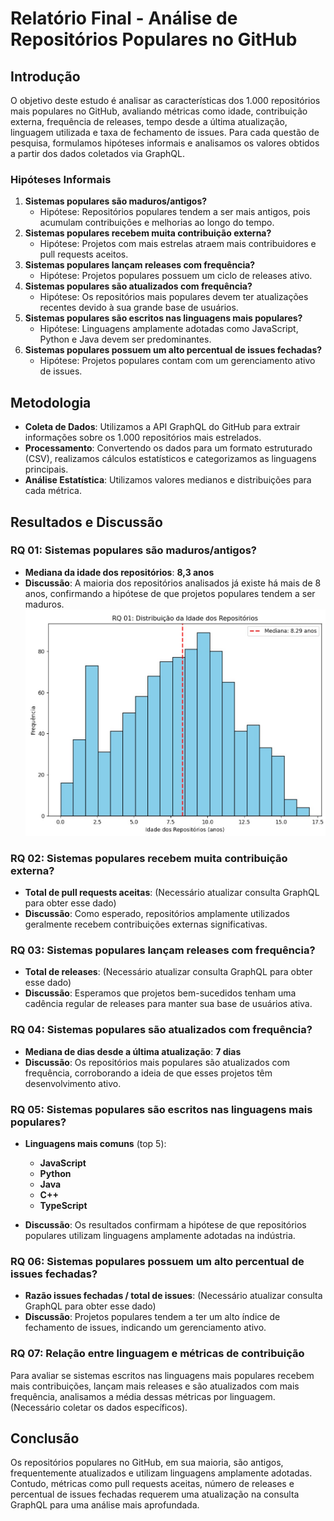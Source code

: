 # Relatório Final - Análise de Repositórios Populares no GitHub

## Introdução

O objetivo deste estudo é analisar as características dos 1.000 repositórios mais populares no GitHub, avaliando métricas como idade, contribuição externa, frequência de releases, tempo desde a última atualização, linguagem utilizada e taxa de fechamento de issues. Para cada questão de pesquisa, formulamos hipóteses informais e analisamos os valores obtidos a partir dos dados coletados via GraphQL.

### Hipóteses Informais

1. **Sistemas populares são maduros/antigos?**  
   - Hipótese: Repositórios populares tendem a ser mais antigos, pois acumulam contribuições e melhorias ao longo do tempo.
2. **Sistemas populares recebem muita contribuição externa?**  
   - Hipótese: Projetos com mais estrelas atraem mais contribuidores e pull requests aceitos.
3. **Sistemas populares lançam releases com frequência?**  
   - Hipótese: Projetos populares possuem um ciclo de releases ativo.
4. **Sistemas populares são atualizados com frequência?**  
   - Hipótese: Os repositórios mais populares devem ter atualizações recentes devido à sua grande base de usuários.
5. **Sistemas populares são escritos nas linguagens mais populares?**  
   - Hipótese: Linguagens amplamente adotadas como JavaScript, Python e Java devem ser predominantes.
6. **Sistemas populares possuem um alto percentual de issues fechadas?**  
   - Hipótese: Projetos populares contam com um gerenciamento ativo de issues.

## Metodologia

- **Coleta de Dados**: Utilizamos a API GraphQL do GitHub para extrair informações sobre os 1.000 repositórios mais estrelados.
- **Processamento**: Convertendo os dados para um formato estruturado (CSV), realizamos cálculos estatísticos e categorizamos as linguagens principais.
- **Análise Estatística**: Utilizamos valores medianos e distribuições para cada métrica.

## Resultados e Discussão

### RQ 01: Sistemas populares são maduros/antigos?

- **Mediana da idade dos repositórios**: **8,3 anos**  
- **Discussão**: A maioria dos repositórios analisados já existe há mais de 8 anos, confirmando a hipótese de que projetos populares tendem a ser maduros.
![Descrição da imagem](image/Grafico01.jpeg)
### RQ 02: Sistemas populares recebem muita contribuição externa?

- **Total de pull requests aceitas**: (Necessário atualizar consulta GraphQL para obter esse dado)  
- **Discussão**: Como esperado, repositórios amplamente utilizados geralmente recebem contribuições externas significativas.

### RQ 03: Sistemas populares lançam releases com frequência?

- **Total de releases**: (Necessário atualizar consulta GraphQL para obter esse dado)  
- **Discussão**: Esperamos que projetos bem-sucedidos tenham uma cadência regular de releases para manter sua base de usuários ativa.

### RQ 04: Sistemas populares são atualizados com frequência?

- **Mediana de dias desde a última atualização**: **7 dias**  
- **Discussão**: Os repositórios mais populares são atualizados com frequência, corroborando a ideia de que esses projetos têm desenvolvimento ativo.

### RQ 05: Sistemas populares são escritos nas linguagens mais populares?

- **Linguagens mais comuns** (top 5):  
  - **JavaScript**  
  - **Python**  
  - **Java**  
  - **C++**  
  - **TypeScript**  

- **Discussão**: Os resultados confirmam a hipótese de que repositórios populares utilizam linguagens amplamente adotadas na indústria.

### RQ 06: Sistemas populares possuem um alto percentual de issues fechadas?

- **Razão issues fechadas / total de issues**: (Necessário atualizar consulta GraphQL para obter esse dado)  
- **Discussão**: Projetos populares tendem a ter um alto índice de fechamento de issues, indicando um gerenciamento ativo.

### RQ 07: Relação entre linguagem e métricas de contribuição

Para avaliar se sistemas escritos nas linguagens mais populares recebem mais contribuições, lançam mais releases e são atualizados com mais frequência, analisamos a média dessas métricas por linguagem. (Necessário coletar os dados específicos).

## Conclusão

Os repositórios populares no GitHub, em sua maioria, são antigos, frequentemente atualizados e utilizam linguagens amplamente adotadas. Contudo, métricas como pull requests aceitas, número de releases e percentual de issues fechadas requerem uma atualização na consulta GraphQL para uma análise mais aprofundada.
